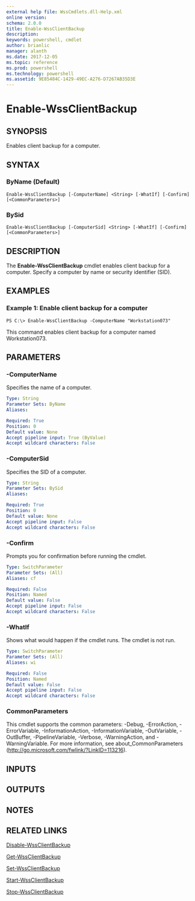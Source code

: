 ```yaml
---
external help file: WssCmdlets.dll-Help.xml
online version: 
schema: 2.0.0
title: Enable-WssClientBackup
description: 
keywords: powershell, cmdlet
author: brianlic
manager: alanth
ms.date: 2017-12-05
ms.topic: reference
ms.prod: powershell
ms.technology: powershell
ms.assetid: 9E85484C-1429-49EC-A276-D7267AB35D3E
---
```


# Enable-WssClientBackup

## SYNOPSIS
Enables client backup for a computer.

## SYNTAX

### ByName (Default)
```
Enable-WssClientBackup [-ComputerName] <String> [-WhatIf] [-Confirm] [<CommonParameters>]
```

### BySid
```
Enable-WssClientBackup [-ComputerSid] <String> [-WhatIf] [-Confirm] [<CommonParameters>]
```

## DESCRIPTION
The **Enable-WssClientBackup** cmdlet enables client backup for a computer.
Specify a computer by name or security identifier (SID).

## EXAMPLES

### Example 1: Enable client backup for a computer
```
PS C:\> Enable-WssClientBackup -ComputerName "Workstation073"
```

This command enables client backup for a computer named Workstation073.

## PARAMETERS

### -ComputerName
Specifies the name of a computer.

```yaml
Type: String
Parameter Sets: ByName
Aliases: 

Required: True
Position: 0
Default value: None
Accept pipeline input: True (ByValue)
Accept wildcard characters: False
```

### -ComputerSid
Specifies the SID of a computer.

```yaml
Type: String
Parameter Sets: BySid
Aliases: 

Required: True
Position: 0
Default value: None
Accept pipeline input: False
Accept wildcard characters: False
```

### -Confirm
Prompts you for confirmation before running the cmdlet.

```yaml
Type: SwitchParameter
Parameter Sets: (All)
Aliases: cf

Required: False
Position: Named
Default value: False
Accept pipeline input: False
Accept wildcard characters: False
```

### -WhatIf
Shows what would happen if the cmdlet runs.
The cmdlet is not run.

```yaml
Type: SwitchParameter
Parameter Sets: (All)
Aliases: wi

Required: False
Position: Named
Default value: False
Accept pipeline input: False
Accept wildcard characters: False
```

### CommonParameters
This cmdlet supports the common parameters: -Debug, -ErrorAction, -ErrorVariable, -InformationAction, -InformationVariable, -OutVariable, -OutBuffer, -PipelineVariable, -Verbose, -WarningAction, and -WarningVariable. For more information, see about_CommonParameters (http://go.microsoft.com/fwlink/?LinkID=113216).

## INPUTS

## OUTPUTS

## NOTES

## RELATED LINKS

[Disable-WssClientBackup](./Disable-WssClientBackup.md)

[Get-WssClientBackup](./Get-WssClientBackup.md)

[Set-WssClientBackup](./Set-WssClientBackup.md)

[Start-WssClientBackup](./Start-WssClientBackup.md)

[Stop-WssClientBackup](./Stop-WssClientBackup.md)

